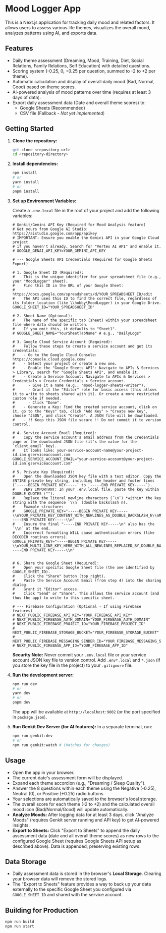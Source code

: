 # Mood Logger App

This is a Next.js application for tracking daily mood and related factors. It allows users to assess various life themes, visualizes the overall mood, analyzes patterns using AI, and exports data.

## Features

- Daily theme assessment (Dreaming, Mood, Training, Diet, Social Relations, Family Relations, Self Education) with detailed questions.
- Scoring system (-0.25, 0, +0.25 per question, summed to -2 to +2 per theme).
- Automatic calculation and display of overall daily mood (Bad, Normal, Good) based on theme scores.
- AI-powered analysis of mood patterns over time (requires at least 3 days of data).
- Export daily assessment data (Date and overall theme scores) to:
    - Google Sheets (Recommended)
    - CSV file (Fallback - *Not yet implemented*)

## Getting Started

1.  **Clone the repository:**
    ```bash
    git clone <repository-url>
    cd <repository-directory>
    ```

2.  **Install dependencies:**
    ```bash
    npm install
    # or
    yarn install
    # or
    pnpm install
    ```

3.  **Set up Environment Variables:**

    Create a `.env.local` file in the root of your project and add the following variables:

    ```env
    # Genkit/Gemini API Key (Required for Mood Analysis feature)
    # Get yours from Google AI Studio: https://aistudio.google.com/app/apikey
    # IMPORTANT: Ensure you enable the Gemini API in your Google Cloud project
    # if you haven't already. Search for "Vertex AI API" and enable it.
    # GOOGLE_GENAI_API_KEY=YOUR_GEMINI_API_KEY

    # --- Google Sheets API Credentials (Required for Google Sheets Export) ---

    # 1. Google Sheet ID (Required):
    #    This is the unique identifier for your spreadsheet file (e.g., your "MoodLogger" sheet).
    #    Find this ID in the URL of your Google Sheet:
    #    https://docs.google.com/spreadsheets/d/YOUR_SPREADSHEET_ID/edit
    #    The API uses this ID to find the correct file, regardless of its folder location (like \\hobby\MoodLogger) in your Google Drive.
    GOOGLE_SHEET_ID="YOUR_SPREADSHEET_ID"

    # 2. Sheet Name (Optional):
    #    The name of the specific tab (sheet) within your spreadsheet file where data should be written.
    #    If you omit this, it defaults to "Sheet1".
    # GOOGLE_SHEET_NAME="YourSheetTabName" # e.g., "DailyLogs"

    # 3. Google Cloud Service Account (Required):
    #    Follow these steps to create a service account and get its credentials:
    #    - Go to the Google Cloud Console: https://console.cloud.google.com/
    #    - Select your project or create a new one.
    #    - Enable the "Google Sheets API": Navigate to APIs & Services > Library, search for "Google Sheets API", and enable it.
    #    - Create a Service Account: Navigate to APIs & Services > Credentials > Create Credentials > Service account.
    #      - Give it a name (e.g., "mood-logger-sheets-writer").
    #      - Grant it the "Editor" role for basic access (this allows it to write to sheets shared with it). Or create a more restricted custom role if needed.
    #      - Click "Done".
    #    - Generate a Key: Find the created service account, click on it, go to the "Keys" tab, click "Add Key" > "Create new key", choose "JSON", and click "Create". A JSON file will be downloaded.
    #    - !! Keep this JSON file secure !! Do not commit it to version control.

    # 4. Service Account Email (Required):
    #    Copy the service account's email address from the Credentials page or the downloaded JSON file (it's the value for the `client_email` key).
    #    It looks like: your-service-account-name@your-project-id.iam.gserviceaccount.com
    GOOGLE_SERVICE_ACCOUNT_EMAIL="your-service-account@your-project-id.iam.gserviceaccount.com"

    # 5. Private Key (Required):
    #    Open the downloaded JSON key file with a text editor. Copy the ENTIRE private key string, including the header and footer lines (`-----BEGIN PRIVATE KEY-----` to `-----END PRIVATE KEY-----`).
    #    VERY IMPORTANT: In your .env.local file, paste the key within DOUBLE QUOTES ("").
    #    Replace the literal newline characters (`\n`) *within* the key string with the sequence `\\n` (double backslash n).
    #    Example structure:
    #    GOOGLE_PRIVATE_KEY="-----BEGIN PRIVATE KEY-----\\nYOUR_PRIVATE_KEY_CONTENT_WITH_NEWLINES_AS_DOUBLE_BACKSLASH_N\\nMORE_CONTENT\\nEVEN_MORE_CONTENT\\n-----END PRIVATE KEY-----\\n"
    #    Ensure the final "-----END PRIVATE KEY-----\n" also has the `\\n` at the end.
    #    Incorrect formatting WILL cause authentication errors (like DECODER routines errors).
    GOOGLE_PRIVATE_KEY="-----BEGIN PRIVATE KEY-----\\nYOUR_MULTI_LINE_KEY_HERE_WITH_ALL_NEWLINES_REPLACED_BY_DOUBLE_BACKSLASH_N\\n-----END PRIVATE KEY-----\\n"


    # 6. Share the Google Sheet (Required):
    #    Open your specific Google Sheet file (the one identified by GOOGLE_SHEET_ID).
    #    Click the "Share" button (top right).
    #    Paste the Service Account Email (from step 4) into the sharing dialog.
    #    Grant it "Editor" access.
    #    Click "Send" or "Share". This allows the service account (and thus the app) to write to this specific sheet.

    # --- Firebase Configuration (Optional - If using Firebase features) ---
    # NEXT_PUBLIC_FIREBASE_API_KEY="YOUR_FIREBASE_API_KEY"
    # NEXT_PUBLIC_FIREBASE_AUTH_DOMAIN="YOUR_FIREBASE_AUTH_DOMAIN"
    # NEXT_PUBLIC_FIREBASE_PROJECT_ID="YOUR_FIREBASE_PROJECT_ID"
    # NEXT_PUBLIC_FIREBASE_STORAGE_BUCKET="YOUR_FIREBASE_STORAGE_BUCKET"
    # NEXT_PUBLIC_FIREBASE_MESSAGING_SENDER_ID="YOUR_FIREBASE_MESSAGING_SENDER_ID"
    # NEXT_PUBLIC_FIREBASE_APP_ID="YOUR_FIREBASE_APP_ID"

    ```
    **Security Note:** Never commit your `.env.local` file or your service account JSON key file to version control. Add `.env*.local` and `*.json` (if you store the key file in the project) to your `.gitignore` file.

4.  **Run the development server:**
    ```bash
    npm run dev
    # or
    yarn dev
    # or
    pnpm dev
    ```
    The app will be available at `http://localhost:9002` (or the port specified in `package.json`).

5.  **Run Genkit Dev Server (for AI features):**
    In a separate terminal, run:
    ```bash
    npm run genkit:dev
    # or
    npm run genkit:watch # (Watches for changes)
    ```

## Usage

- Open the app in your browser.
- The current date's assessment form will be displayed.
- Expand each theme accordion (e.g., "Dreaming / Sleep Quality").
- Answer the 8 questions within each theme using the Negative (-0.25), Neutral (0), or Positive (+0.25) radio buttons.
- Your selections are automatically saved to the browser's local storage.
- The overall score for each theme (-2 to +2) and the calculated overall mood icon (Bad/Normal/Good) will update automatically.
- **Analyze Moods:** After logging data for at least 3 days, click "Analyze Moods" (requires Genkit server running and API key) to get AI-powered insights.
- **Export to Sheets:** Click "Export to Sheets" to append the daily assessment data (date and all overall theme scores) as new rows to the configured Google Sheet (requires Google Sheets API setup as described above). Data is appended, preserving existing rows.

## Data Storage

- Daily assessment data is stored in the browser's **Local Storage**. Clearing your browser data will remove the stored logs.
- The "Export to Sheets" feature provides a way to back up your data externally to the specific Google Sheet you configured via `GOOGLE_SHEET_ID` and shared with the service account.

## Building for Production

```bash
npm run build
npm run start
```
